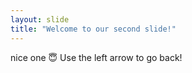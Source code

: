 ```yaml
---
layout: slide
title: "Welcome to our second slide!"
---
```

nice one :innocent:
Use the left arrow to go back!
